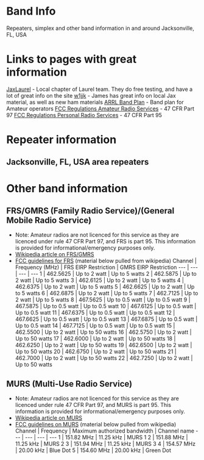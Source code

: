 # Band Info

Repeaters, simplex and other band information in and around Jacksonville, FL, USA

# Links to pages with great information
[JaxLaurel](https://jaxlaurel.com/) - Local chapter of Laurel team.  They do free testing, and have a lot of great info on the site
[w1jjk](https://www.qrz.com/db/w1jjk) - James has great info on local Jax material, as well as new ham materials
[ARRL Band Plan](http://www.arrl.org/band-plan) - Band plan for Amateur operators
[FCC Regulations Amateur Radio Services](https://www.ecfr.gov/cgi-bin/text-idx?SID=a8c83b4880d7e03bd9dd570a6b8795e8&mc=true&node=pt47.5.97&rgn=div5) - 47 CFR Part 97
[FCC Regulations Personal Radio Services](https://www.ecfr.gov/cgi-bin/text-idx?SID=a8c83b4880d7e03bd9dd570a6b8795e8&mc=true&node=pt47.5.95&rgn=div5) - 47 CFR Part 95

# Repeater information
## Jacksonville, FL, USA area repeaters


# Other band information
## FRS/GMRS (Family Radio Service)/(General Mobile Radio Service)
* Note: Amateur radios are not licenced for this service as they are licenced under rule 47 CFR Part 97, and FRS is part 95.  This information is provided for informational/emergency purposes only.
* [Wikipedia article on FRS/GMRS](https://en.wikipedia.org/wiki/Family_Radio_Service)
* [FCC guidelines for FRS](https://www.fcc.gov/wireless/bureau-divisions/mobility-division/family-radio-service-frs)
(material below pulled from wikipedia)
Channel | Frequency (MHz) | FRS EIRP Restriction | GMRS EIRP Restriction
--- | --- | --- | ---
1 | 462.5625 | Up to 2 watt | Up to 5 watts
2 | 462.5875 | Up to 2 watt | Up to 5 watts
3 | 462.6125 | Up to 2 watt | Up to 5 watts
4 | 462.6375 | Up to 2 watt | Up to 5 watts
5 | 462.6625 | Up to 2 watt | Up to 5 watts
6 | 462.6875 | Up to 2 watt | Up to 5 watts
7 | 462.7125 | Up to 2 watt | Up to 5 watts
8 | 467.5625 | Up to 0.5 watt | Up to 0.5 watt
9 | 467.5875 | Up to 0.5 watt | Up to 0.5 watt
10 | 467.6125 | Up to 0.5 watt | Up to 0.5 watt
11 | 467.6375 | Up to 0.5 watt | Up to 0.5 watt
12 | 467.6625 | Up to 0.5 watt | Up to 0.5 watt
13 | 467.6875 | Up to 0.5 watt | Up to 0.5 watt
14 | 467.7125 | Up to 0.5 watt | Up to 0.5 watt
15 | 462.5500 | Up to 2 watt | Up to 50 watts
16 | 462.5750 | Up to 2 watt | Up to 50 watts
17 | 462.6000 | Up to 2 watt | Up to 50 watts
18 | 462.6250 | Up to 2 watt | Up to 50 watts
19 | 462.6500 | Up to 2 watt | Up to 50 watts
20 | 462.6750 | Up to 2 watt | Up to 50 watts
21 | 462.7000 | Up to 2 watt | Up to 50 watts
22 | 462.7250 | Up to 2 watt | Up to 50 watts 

## MURS (Multi-Use Radio Service)
* Note: Amateur radios are not licenced for this service as they are licenced under rule 47 CFR Part 97, and MURS is part 95.  This information is provided for informational/emergency purposes only.
* [Wikipedia article on MURS](https://en.wikipedia.org/wiki/Multi-Use_Radio_Service)
* [FCC guidelines on MURS](https://www.fcc.gov/wireless/bureau-divisions/mobility-division/multi-use-radio-service-murs)
(material below pulled from wikipedia)
Channel | Frequency | Maximum authorized bandwidth | Channel name
--- | --- | --- | ---
1 | 151.82 MHz | 11.25 kHz | MURS 1
2 | 151.88 MHz | 11.25 kHz | MURS 2
3 | 151.94 MHz | 11.25 kHz | MURS 3
4 | 154.57 MHz | 20.00 kHz | Blue Dot
5 | 154.60 MHz | 20.00 kHz | Green Dot
